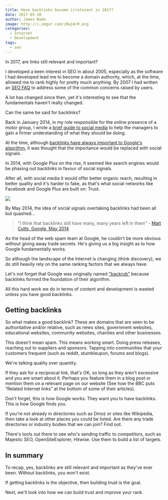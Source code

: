 ```yaml
---
title: Have backlinks become irrelevant in 2017?
date: 2017-05-30
author: James Wade
image: http://i.imgur.com/z0wjArR.png
categories:
  - Internet
  - Development
tags:
  - seo
---
```


In 2017, are links still relevant and important?

I developed a keen interest in SEO in about 2005, especially as the software I had developed lead me to become a domain authority, which, at the time, allowed me to rank highly for pretty much anything. By 2007 I had written an [SEO FAQ](/seo-faq/) to address some of the common concerns raised by users.

A lot has changed since then, yet it's interesting to see that the fundamentals haven't really changed.

Can the same be said for backlinks?

<!--more-->

Back in January 2014, in my role responsible for the online presence of a motor group, I wrote a [brief guide to social media](https://www.slideshare.net/slideshow/embed_code/key/rR3eJtubTJUM8M) to help the managers to gain a firmer understanding of what they should be doing.

At the time, although [backlinks have always important to Google's algorithm](https://www.google.com/patents/US6285999), it was thought that the importance would be replaced with social signals.

In 2014, with Google Plus on the rise, it seemed like search engines would be phasing out backlinks in favour of social signals.

After all, with social media it would offer better organic reach, resulting in better quality and it's harder to fake, as that's what social networks like Facebook and Google Plus are built on: Trust.

![](http://i.imgur.com/z0wjArR.png)

By May 2014, the idea of social signals overtaking backlinks had been all but quashed...

   > "I think that backlinks still have many, many years left in them" - [Matt Cutts, Google, May 2014](https://www.youtube.com/watch?v=iC5FDzUh0P4)

As the head of the web spam team at Google, he couldn't be more obvious without giving away trade secrets. He's giving us a big insight as to how Google fundamentally works.

So although the landscape of the Internet is changing (think discovery), we do still heavily rely on the same ranking factors that we always have.

Let's not forget that Google was originally named ["backrub"](https://web.archive.org/web/19971210065425/http://backrub.stanford.edu/backrub.html) because backlinks formed the foundation of their algorithm.

All this hard work we do in terms of content and development is wasted unless you have good backlinks.

## Getting backlinks

So what makes a good backlink? These are domains that are seen to be authoritative and/or relative, such as news sites, government websites, educational websites, community websites, charities and other businesses.
 
This doesn't mean spam. This means working smart. Doing press releases, reaching out to suppliers and sponsors. Tapping into communities that your customers frequent (such as reddit, stumbleupon, forums and blogs).

We're talking quality over quantity.
 
If they ask for a reciprocal link, that's OK, so long as they aren't excessive and you are smart about it. Perhaps you feature them in a blog post or mention them on a relevant page on our website (See how the BBC puts “Related Internet links” at the bottom of some of their articles).

Don't forget, this is how Google works. They want you to have backlinks. This is how Google finds you.
 
If you're not already in directories such as Dmoz or sites like Wikipedia, then take a look at other places you could be listed. Are there any trade directories or industry bodies that we can join? Find out.
 
There's tools out there to see who's sending traffic to competitors, such as Majestic SEO, OpenSiteExplorer, Hitwise. Use them to build a list of targets.

## In summary

To recap, yes, backlinks are still relevant and important as they've ever been. Without backlinks, you won't exist.

If getting backlinks is the objective, then building trust is the goal.

Next, we'll look into how we can build trust and improve your rank.